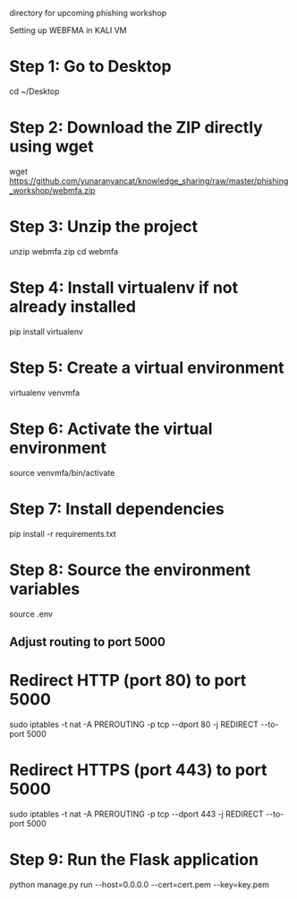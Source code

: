 directory for upcoming phishing workshop

Setting up WEBFMA in KALI VM

# Step 1: Go to Desktop
cd ~/Desktop

# Step 2: Download the ZIP directly using wget
wget https://github.com/yunaranyancat/knowledge_sharing/raw/master/phishing_workshop/webmfa.zip

# Step 3: Unzip the project
unzip webmfa.zip
cd webmfa

# Step 4: Install virtualenv if not already installed
pip install virtualenv

# Step 5: Create a virtual environment
virtualenv venvmfa

# Step 6: Activate the virtual environment
source venvmfa/bin/activate

# Step 7: Install dependencies
pip install -r requirements.txt

# Step 8: Source the environment variables
source .env

## Adjust routing to port 5000
# Redirect HTTP (port 80) to port 5000
sudo iptables -t nat -A PREROUTING -p tcp --dport 80 -j REDIRECT --to-port 5000

# Redirect HTTPS (port 443) to port 5000
sudo iptables -t nat -A PREROUTING -p tcp --dport 443 -j REDIRECT --to-port 5000


# Step 9: Run the Flask application
python manage.py run --host=0.0.0.0 --cert=cert.pem --key=key.pem

